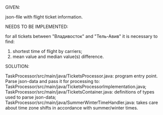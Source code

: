 GIVEN:

json-file with flight ticket information.


NEEDS TO BE IMPLEMENTED:

for all tickets between "Владивосток" and "Тель-Авив" it is necessary to find:

1) shortest time of flight by carriers;
2) mean value and median value(s) difference.


SOLUTION:

TaskProcessor/src/main/java/TicketsProcessor.java: program entry point. Parse json-data and pass it for processing to:
TaskProcessor/src/main/java/TicketsProcessorImplementation.java;
TaskProcessor/src/main/java/TicketsContainer.java: definitions of types used to parse json-data;
TaskProcessor/src/main/java/SummerWinterTimeHandler.java: takes care about time zone shifts in accordance with summer/winter times.
